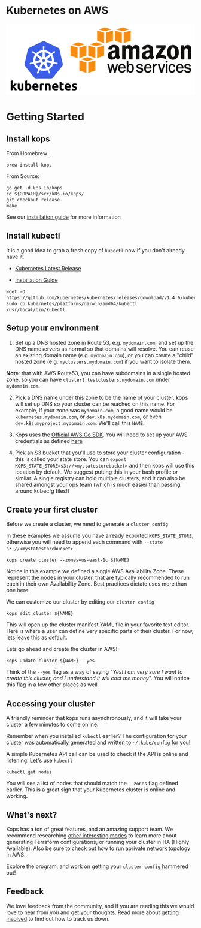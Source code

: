 # Kubernetes on AWS

<p align="center">
  <img src="img/k8s-aws.png"> </image>
</p>



# Getting Started

## Install kops

From Homebrew:

```
brew install kops
```

From Source:

```
go get -d k8s.io/kops
cd ${GOPATH}/src/k8s.io/kops/
git checkout release
make
```

See our [installation guide](build.md) for more information

## Install kubectl

It is a good idea to grab a fresh copy of `kubectl` now if you don't already have it.

* [Kubernetes Latest Release](https://github.com/kubernetes/kubernetes/releases/latest)

* [Installation Guide](http://kubernetes.io/docs/user-guide/prereqs/)

```
wget -O https://github.com/kubernetes/kubernetes/releases/download/v1.4.6/kubernetes.tar.gz
sudo cp kubernetes/platforms/darwin/amd64/kubectl /usr/local/bin/kubectl
```

## Setup your environment

1) Set up a DNS hosted zone in Route 53, e.g. `mydomain.com`, and set up the DNS nameservers as normal so that domains will resolve.  You can reuse an existing domain name (e.g. `mydomain.com`), or you can create a "child" hosted zone (e.g. `myclusters.mydomain.com`) if you want to isolate them.

**Note**: that with AWS Route53, you can have subdomains in a single hosted zone, so you can have `cluster1.testclusters.mydomain.com` under `mydomain.com`.

2) Pick a DNS name under this zone to be the name of your cluster.  kops will set up DNS so your cluster can be reached on this name.  For example, if your zone was `mydomain.com`, a good name would be `kubernetes.mydomain.com`, or `dev.k8s.mydomain.com`, or even `dev.k8s.myproject.mydomain.com`. We'll call this `NAME`.

3) Kops uses the [Official AWS Go SDK](https://github.com/aws/aws-sdk-go). You will need to set up your AWS credentials as defined [here](https://docs.aws.amazon.com/sdk-for-go/v1/developer-guide/configuring-sdk.html)

4) Pick an S3 bucket that you'll use to store your cluster configuration - this is called your state store.  You can `export KOPS_STATE_STORE=s3://<mystatestorebucket>` and then kops will use this location by default.  We suggest putting this in your bash profile or similar.  A single registry can hold multiple clusters, and it can also be shared amongst your ops team (which is much easier than passing around kubecfg files!)


## Create your first cluster

Before we create a cluster, we need to generate a `cluster config`

In these examples we assume you have already exported `KOPS_STATE_STORE`, otherwise you will need to append each command with `--state s3://<mystatestorebucket>`

```
kops create cluster --zones=us-east-1c ${NAME}
```

Notice in this example we defined a single AWS Availability Zone. These represent the nodes in your cluster, that are typically recommended to run each in their own Availability Zone. Best practices dictate uses more than one here.

We can customize our cluster by editing our `cluster config`

```
kops edit cluster ${NAME}
```

This will open up the cluster manifest YAML file in your favorite text editor. Here is where a user can define very specific parts of their cluster. For now, lets leave this as default.


Lets go ahead and create the cluster in AWS!

```
kops update cluster ${NAME} --yes
```

Think of the `--yes` flag as a way of saying "*Yes! I am very sure I want to create this cluster, and I understand it will cost me money*". You will notice this flag in a few other places as well.

## Accessing your cluster

A friendly reminder that kops runs asynchronously, and it will take your cluster a few minutes to come online.

Remember when you installed `kubectl` earlier? The configuration for your cluster was automatically generated and written to `~/.kube/config` for you!

A simple Kubernetes API call can be used to check if the API is online and listening. Let's use `kubectl`

```
kubectl get nodes
```

You will see a list of nodes that should match the `--zones` flag defined earlier. This is a great sign that your Kubernetes cluster is online and working.

## What's next?

Kops has a ton of great features, and an amazing support team. We recommend researching [other interesting modes](commands.md#other-interesting-modes) to learn more about generating Terraform configurations, or running your cluster in HA (Highly Available). Also be sure to check out how to run a[private network topology](topology.md) in AWS.

Explore the program, and work on getting your `cluster config` hammered out!

## Feedback

We love feedback from the community, and if you are reading this we would love to hear from you and get your thoughts. Read more about [getting involved](https://github.com/kubernetes/kops/blob/master/README.md#getting-involved) to find out how to track us down.
